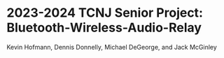 # 2023-2024 TCNJ Senior Project: Bluetooth-Wireless-Audio-Relay
Kevin Hofmann, Dennis Donnelly, Michael DeGeorge, and Jack McGinley
